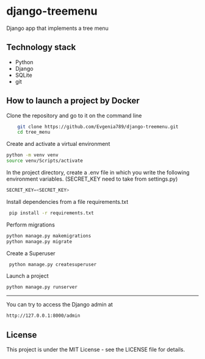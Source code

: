 # django-treemenu

Django app that implements a tree menu


## Technology stack

- Python
- Django
- SQLite
- git

## How to launch a project by Docker

Clone the repository and go to it on the command line

```bash
    git clone https://github.com/Evgenia789/django-treemenu.git
    cd tree_menu
```

Create and activate a virtual environment

```bash
python -m venv venv
source venv/Scripts/activate
```

In the project directory, create a .env file in which you write the following environment variables. (SECRET_KEY need to take from settings.py)

```python
SECRET_KEY=<SECRET_KEY>
```

Install dependencies from a file requirements.txt

```bash
 pip install -r requirements.txt 
```

Perform migrations

```bash
python manage.py makemigrations
python manage.py migrate
```

Create a Superuser

```bash
 python manage.py createsuperuser
```

Launch a project

```bash
python manage.py runserver
```

---

You can try to access the Django admin at

```bash
http://127.0.0.1:8000/admin
```

## License

This project is under the MIT License - see the LICENSE file for details.
